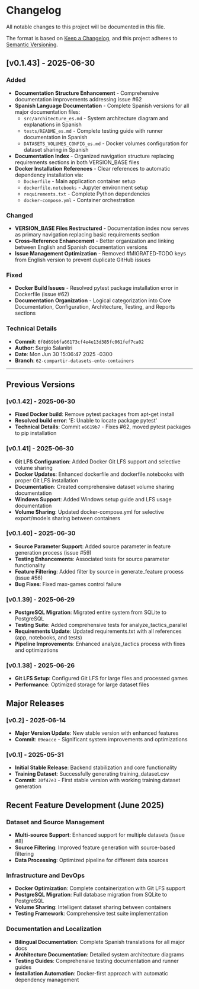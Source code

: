# Changelog

All notable changes to this project will be documented in this file.

The format is based on [Keep a Changelog](https://keepachangelog.com/en/1.0.0/),
and this project adheres to [Semantic Versioning](https://semver.org/spec/v2.0.0.html).

## [v0.1.43] - 2025-06-30

### Added
- **Documentation Structure Enhancement** - Comprehensive documentation improvements addressing issue #62
- **Spanish Language Documentation** - Complete Spanish versions for all major documentation files:
  - `src/architecture_es.md` - System architecture diagram and explanations in Spanish
  - `tests/README_es.md` - Complete testing guide with runner documentation in Spanish
  - `DATASETS_VOLUMES_CONFIG_es.md` - Docker volumes configuration for dataset sharing in Spanish
- **Documentation Index** - Organized navigation structure replacing requirements sections in both VERSION_BASE files
- **Docker Installation References** - Clear references to automatic dependency installation via:
  - `Dockerfile` - Main application container setup
  - `dockerfile.notebooks` - Jupyter environment setup
  - `requirements.txt` - Complete Python dependencies
  - `docker-compose.yml` - Container orchestration

### Changed
- **VERSION_BASE Files Restructured** - Documentation index now serves as primary navigation replacing basic requirements section
- **Cross-Reference Enhancement** - Better organization and linking between English and Spanish documentation versions
- **Issue Management Optimization** - Removed #MIGRATED-TODO keys from English version to prevent duplicate GitHub issues

### Fixed
- **Docker Build Issues** - Resolved pytest package installation error in Dockerfile (issue #62)
- **Documentation Organization** - Logical categorization into Core Documentation, Configuration, Architecture, Testing, and Reports sections

### Technical Details
- **Commit**: `6f8d69b6fa66173cf4e4e13d385fc061fef7ca02`
- **Author**: Sergio Salanitri
- **Date**: Mon Jun 30 15:06:47 2025 -0300
- **Branch**: `62-compartir-datasets-ente-containers`

---

## Previous Versions

### [v0.1.42] - 2025-06-30
- **Fixed Docker build**: Remove pytest packages from apt-get install
- **Resolved build error**: 'E: Unable to locate package pytest'
- **Technical Details**: Commit `e6619b7` - Fixes #62, moved pytest packages to pip installation

### [v0.1.41] - 2025-06-30
- **Git LFS Configuration**: Added Docker Git LFS support and selective volume sharing
- **Docker Updates**: Enhanced dockerfile and dockerfile.notebooks with proper Git LFS installation
- **Documentation**: Created comprehensive dataset volume sharing documentation
- **Windows Support**: Added Windows setup guide and LFS usage documentation
- **Volume Sharing**: Updated docker-compose.yml for selective export/models sharing between containers

### [v0.1.40] - 2025-06-30
- **Source Parameter Support**: Added source parameter in feature generation process (issue #59)
- **Testing Enhancements**: Associated tests for source parameter functionality
- **Feature Filtering**: Added filter by source in generate_feature process (issue #56)
- **Bug Fixes**: Fixed max-games control failure

### [v0.1.39] - 2025-06-29
- **PostgreSQL Migration**: Migrated entire system from SQLite to PostgreSQL
- **Testing Suite**: Added comprehensive tests for analyze_tactics_parallel
- **Requirements Update**: Updated requirements.txt with all references (app, notebooks, and tests)
- **Pipeline Improvements**: Enhanced analyze_tactics process with fixes and optimizations

### [v0.1.38] - 2025-06-26
- **Git LFS Setup**: Configured Git LFS for large files and processed games
- **Performance**: Optimized storage for large dataset files

## Major Releases

### [v0.2] - 2025-06-14
- **Major Version Update**: New stable version with enhanced features
- **Commit**: `09eacce` - Significant system improvements and optimizations

### [v0.1] - 2025-05-31  
- **Initial Stable Release**: Backend stabilization and core functionality
- **Training Dataset**: Successfully generating training_dataset.csv
- **Commit**: `30f47e3` - First stable version with working training dataset generation

## Recent Feature Development (June 2025)

### Dataset and Source Management
- **Multi-source Support**: Enhanced support for multiple datasets (issue #8)
- **Source Filtering**: Improved feature generation with source-based filtering
- **Data Processing**: Optimized pipeline for different data sources

### Infrastructure and DevOps  
- **Docker Optimization**: Complete containerization with Git LFS support
- **PostgreSQL Migration**: Full database migration from SQLite to PostgreSQL
- **Volume Sharing**: Intelligent dataset sharing between containers
- **Testing Framework**: Comprehensive test suite implementation

### Documentation and Localization
- **Bilingual Documentation**: Complete Spanish translations for all major docs
- **Architecture Documentation**: Detailed system architecture diagrams
- **Testing Guides**: Comprehensive testing documentation and runner guides
- **Installation Automation**: Docker-first approach with automatic dependency management

<!-- Template for future entries:

## [Unreleased]

### Added
### Changed  
### Deprecated
### Removed
### Fixed
### Security

-->
